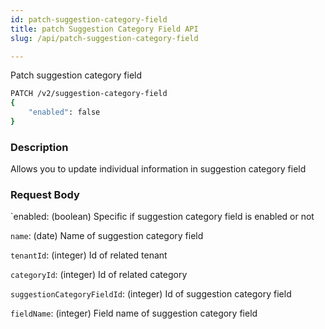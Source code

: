 ```yaml
---
id: patch-suggestion-category-field
title: patch Suggestion Category Field API
slug: /api/patch-suggestion-category-field

---
```


Patch suggestion category field


```bash
PATCH /v2/suggestion-category-field
{
    "enabled": false
}
```

### Description

Allows you to update individual information in suggestion category field

### Request Body

`enabled: (boolean) Specific if suggestion category field is enabled or not

`name`: (date) Name of suggestion category field

`tenantId`: (integer) Id of related tenant

`categoryId`: (integer) Id of related category

`suggestionCategoryFieldId`: (integer) Id of suggestion category field

`fieldName`: (integer) Field name of suggestion category field
